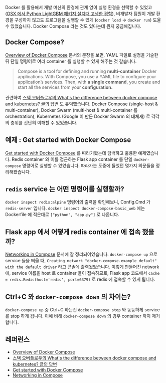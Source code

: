 Docker 를 활용해서 개발 머신의 환경에 관계 없이 실행 환경을 선택할 수 있었고 ([OSX 에서 Python LightGBM 패키지 설치때 고생한 경험](https://chang12.github.io/osx-lightgbm-2.0.11/)), 비개발자 팀원이 개발 환경을 구성하지 않고도 프로그램을 실행할 수 있게 (`docker load` -> `docker run`) 도울 수 있었습니다. Docker Compose 라는 것도 있다는데 뭔지 궁금해집니다.

## Docker Compose?

[Overview of Docker Compose](https://docs.docker.com/compose/overview/) 문서의 문장을 보면, YAML 파일로 설정을 기술한 뒤 단일 명령어로 여러 container 를 실행할 수 있게 해주는 것 같습니다.

> Compose is a tool for defining and running **multi-container** Docker applications. With Compose, you use a YAML file to configure your application’s services. Then, with **a single command**, you create and start all the services from your **configuration.**

관련하여 [스택 오버플로우의 What's the difference between docker compose and kubernetes? 글의 답변](https://stackoverflow.com/a/47537046) 도 유익했습니다. Docker Compose (single-host & multi-container), Docker Swarm (multi-host & multi-container 를 orchestration), Kubernetes (Google 이 만든 Docker Swarm 의 대체재) 로 각각의 층위를 간단히 이해할 수 있었습니다.

## 예제 : Get started with Docker Compose

[Get started with Docker Compose](https://docs.docker.com/compose/gettingstarted/) 를 따라가봤는데 담백하고 훌륭한 예제였습니다. Redis container 와 이를 접근하는 Flask app container 를 단일 `docker-compose` 명령어로 실행할 수 있었습니다. 따라가는 도중에 들었던 몇가지 의문들을 정리해봤습니다.

## `redis` service 는 어떤 명령어를 실행할까?

`docker inspect redis:alpine` 명령어의 출력을 확인해보니, Config.Cmd 가 `redis-server` 입니다. `docker inspect docker-compose-basic_web` 에는 Dockerfile 에 적은대로 `["python", "app.py"]` 로 나옵니다.

## Flask app 에서 어떻게 redis container 에 접속 했을까?

[Networking in Compose](https://docs.docker.com/compose/networking/) 문서에 잘 정리되어있습니다. `docker-compose up` 으로 service 들을 띄울 때, `Creating network "docker-compose-example_default" with the default driver` 라고 콘솔에 출력됬었습니다. 이렇게 만들어진 network 에, service 이름을 host 로 container 들이 접속하므로, Flask app 코드에서 `cache = redis.Redis(host='redis', port=6379)` 로 redis 에 접속할 수 있게 됩니다.

## Ctrl+C 와 `docker-compose down` 의 차이는?

`docker-compose up` 중 Ctrl+C 하는건 `docker-compose stop` 와 동등하게 service 를 stop 하게 됩니다. 이에 비해 `docker-compose down` 의 경우 container 까지 제거합니다.

## 레퍼런스

* [Overview of Docker Compose](https://docs.docker.com/compose/overview/)
* [스택 오버플로우의 What's the difference between docker compose and kubernetes? 글의 답변](https://stackoverflow.com/a/47537046)
* [Get started with Docker Compose](https://docs.docker.com/compose/gettingstarted/)
* [Networking in Compose](https://docs.docker.com/compose/networking/)
